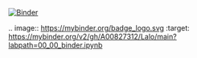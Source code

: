 [![Binder](https://mybinder.org/badge_logo.svg)](https://mybinder.org/v2/gh/A00827312/Lalo/main?labpath=00_00_binder.ipynb)

.. image:: https://mybinder.org/badge_logo.svg
 :target: https://mybinder.org/v2/gh/A00827312/Lalo/main?labpath=00_00_binder.ipynb
